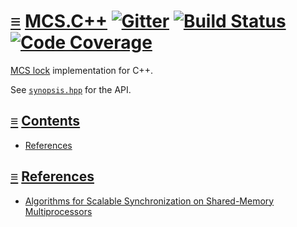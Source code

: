 # [≡](#contents) [MCS.C++](#) [![Gitter](https://badges.gitter.im/per-framework/community.svg)](https://gitter.im/per-framework/community) [![Build Status](https://travis-ci.org/per-framework/mcs.cpp.svg?branch=v1)](https://travis-ci.org/per-framework/mcs.cpp) [![Code Coverage](https://img.shields.io/codecov/c/github/per-framework/mcs.cpp/v1.svg)](https://codecov.io/gh/per-framework/mcs.cpp/branch/v1)

[MCS lock](http://web.mit.edu/6.173/www/currentsemester/readings/R06-scalable-synchronization-1991.pdf)
implementation for C++.

See [`synopsis.hpp`](provides/include/mcs_v1/synopsis.hpp) for the API.

## <a id="contents"></a> [≡](#contents) [Contents](#contents)

- [References](#references)

## <a id="references"></a> [≡](#contents) [References](#references)

- [Algorithms for Scalable Synchronization on Shared-Memory Multiprocessors](http://web.mit.edu/6.173/www/currentsemester/readings/R06-scalable-synchronization-1991.pdf)

